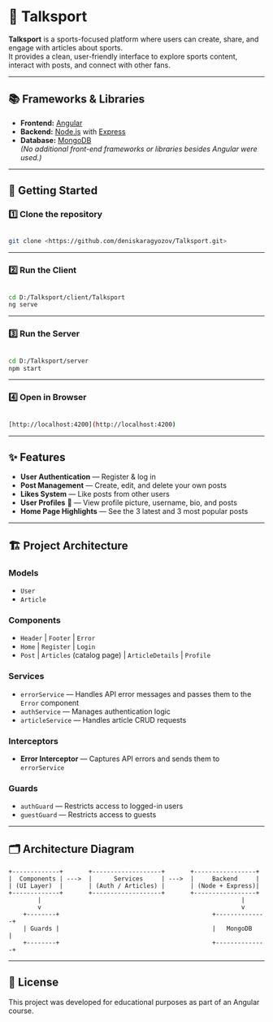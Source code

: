 # 🏀 Talksport

**Talksport** is a sports-focused platform where users can create, share, and engage with articles about sports.  
It provides a clean, user-friendly interface to explore sports content, interact with posts, and connect with other fans.

---

## 📚 Frameworks & Libraries
- **Frontend:** [Angular](https://angular.io/)
- **Backend:** [Node.js](https://nodejs.org/) with [Express](https://expressjs.com/)
- **Database:** [MongoDB](https://www.mongodb.com/)  
*(No additional front-end frameworks or libraries besides Angular were used.)*

---

## 🚀 Getting Started

### 1️⃣ Clone the repository

```bash

git clone <https://github.com/deniskaragyozov/Talksport.git>

```

---

### 2️⃣ Run the Client

```bash

cd D:/Talksport/client/Talksport
ng serve

```

---

### 3️⃣ Run the Server

```bash

cd D:/Talksport/server
npm start

```

---

### 4️⃣ Open in Browser

```bash

[http://localhost:4200](http://localhost:4200)

```

---

## ✨ Features
- **User Authentication** — Register & log in
- **Post Management** — Create, edit, and delete your own posts
- **Likes System** — Like posts from other users
- **User Profiles** 🏀 — View profile picture, username, bio, and posts
- **Home Page Highlights** — See the 3 latest and 3 most popular posts

---

## 🏗 Project Architecture

### **Models**
- `User`
- `Article`

### **Components**
- `Header` | `Footer` | `Error`
- `Home` | `Register` | `Login`
- `Post` | `Articles` (catalog page) | `ArticleDetails` | `Profile`

### **Services**
- `errorService` — Handles API error messages and passes them to the `Error` component
- `authService` — Manages authentication logic
- `articleService` — Handles article CRUD requests

### **Interceptors**
- **Error Interceptor** — Captures API errors and sends them to `errorService`

### **Guards**
- `authGuard` — Restricts access to logged-in users
- `guestGuard` — Restricts access to guests

---

## 🗂 Architecture Diagram

```
+-------------+       +-------------------+       +-----------------+
|  Components | --->  |      Services     | --->  |     Backend     |
| (UI Layer)  |       | (Auth / Articles) |       | (Node + Express)|
+-------------+       +-------------------+       +-----------------+
        |                                                       |
        v                                                       v
    +--------+                                          +--------------+
    | Guards |                                          |   MongoDB    |
    +--------+                                          +--------------+
```

---

## 📄 License
This project was developed for educational purposes as part of an Angular course.


